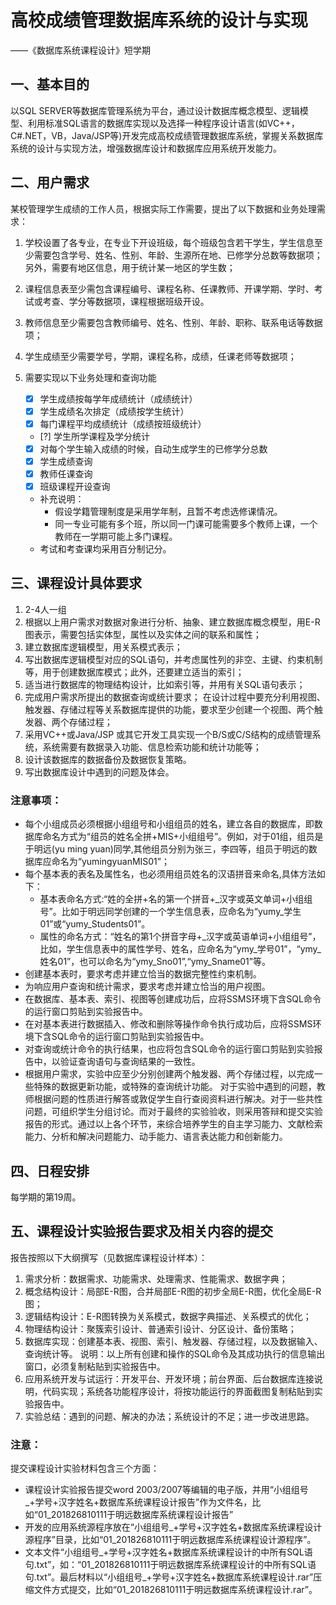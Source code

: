 # 高校成绩管理数据库系统的设计与实现

——《数据库系统课程设计》短学期

## 一、基本目的

以SQL SERVER等数据库管理系统为平台，通过设计数据库概念模型、逻辑模型、利用标准SQL语言的数据库实现以及选择一种程序设计语言(如VC++，C#.NET，VB，Java/JSP等)开发完成高校成绩管理数据库系统，掌握关系数据库系统的设计与实现方法，增强数据库设计和数据库应用系统开发能力。

## 二、用户需求

某校管理学生成绩的工作人员，根据实际工作需要，提出了以下数据和业务处理需求：

1. 学校设置了各专业，在专业下开设班级，每个班级包含若干学生，学生信息至少需要包含学号、姓名、性别、年龄、生源所在地、已修学分总数等数据项；另外，需要有地区信息，用于统计某一地区的学生数；

2. 课程信息表至少需包含课程编号、课程名称、任课教师、开课学期、学时、考试或考查、学分等数据项，课程根据班级开设。

3. 教师信息至少需要包含教师编号、姓名、性别、年龄、职称、联系电话等数据项；

4. 学生成绩至少需要学号，学期，课程名称，成绩，任课老师等数据项；


5. 需要实现以下业务处理和查询功能
	
    - [x] 学生成绩按每学年成绩统计（成绩统计）
	- [x] 学生成绩名次排定（成绩按学生统计）
	- [x] 每门课程平均成绩统计（成绩按班级统计）
	- [?] 学生所学课程及学分统计
	- [x] 对每个学生输入成绩的时候，自动生成学生的已修学分总数
	- [x] 学生成绩查询
	- [x] 教师任课查询
	- [x] 班级课程开设查询
	- 补充说明：
        - 假设学籍管理制度是采用学年制，且暂不考虑选修课情况。
        - 同一专业可能有多个班，所以同一门课可能需要多个教师上课，一个教师在一学期可能上多门课程。
    - 考试和考查课均采用百分制记分。

## 三、课程设计具体要求
1. 2-4人一组
2. 根据以上用户需求对数据对象进行分析、抽象、建立数据库概念模型，用E-R图表示，需要包括实体型，属性以及实体之间的联系和属性；
3. 建立数据库逻辑模型，用关系模式表示； 
4. 写出数据库逻辑模型对应的SQL语句，并考虑属性列的非空、主键、约束机制等，用于创建数据库模式；此外，还要建立适当的索引； 
5. 适当进行数据库的物理结构设计，比如索引等，并用有关SQL语句表示；
6. 完成用户需求所提出的数据查询或统计要求；
在设计过程中要充分利用视图、触发器、存储过程等关系数据库提供的功能，要求至少创建一个视图、两个触发器、两个存储过程；
7. 采用VC++或Java/JSP 或其它开发工具实现一个B/S或C/S结构的成绩管理系统，系统需要有数据录入功能、信息检索功能和统计功能等；
8. 设计该数据库的数据备份及数据恢复策略。
9. 写出数据库设计中遇到的问题及体会。

### 注意事项：
- 每个小组成员必须根据小组组号和小组组员的姓名，建立各自的数据库，即数据库命名方式为“组员的姓名全拼+MIS+小组组号”。例如，对于01组，组员是于明远(yu ming yuan)同学,其他组员分别为张三，李四等，组员于明远的数据库应命名为“yumingyuanMIS01”；
- 每个基本表的表名及属性名，也必须用组员姓名的汉语拼音来命名,具体方法如下：
    - 基本表命名方式:“姓的全拼+名的第一个拼音+_汉字或英文单词+小组组号”。比如于明远同学创建的一个学生信息表，应命名为“yumy_学生01”或“yumy_Students01”。
    - 属性的命名方式：“姓名的第1个拼音字母+_汉字或英语单词+小组组号”，比如，学生信息表中的属性学号、姓名，应命名为“ymy_学号01”，“ymy_姓名01”，也可以命名为“ymy_Sno01”,“ymy_Sname01”等。
- 创建基本表时，要求考虑并建立恰当的数据完整性约束机制。
- 为响应用户查询和统计需求，要求考虑并建立恰当的用户视图。
- 在数据库、基本表、索引、视图等创建成功后，应将SSMS环境下含SQL命令的运行窗口剪贴到实验报告中。
- 在对基本表进行数据插入、修改和删除等操作命令执行成功后，应将SSMS环境下含SQL命令的运行窗口剪贴到实验报告中。
- 对查询或统计命令的执行结果，也应将包含SQL命令的运行窗口剪贴到实验报告中，以验证查询语句与查询结果的一致性。
- 根据用户需求，实验中应至少分别创建两个触发器、两个存储过程，以完成一些特殊的数据更新功能，或特殊的查询统计功能。
对于实验中遇到的问题，教师根据问题的性质进行解答或敦促学生自行查阅资料进行解决。对于一些共性问题，可组织学生分组讨论。而对于最终的实验验收，则采用答辩和提交实验报告的形式。通过以上各个环节，来综合培养学生的自主学习能力、文献检索能力、分析和解决问题能力、动手能力、语言表达能力和创新能力。

## 四、日程安排
每学期的第19周。

## 五、课程设计实验报告要求及相关内容的提交

报告按照以下大纲撰写（见数据库课程设计样本）：
1. 需求分析：数据需求、功能需求、处理需求、性能需求、数据字典；
2. 概念结构设计：局部E-R图，合并局部E-R图的初步全局E-R图，优化全局E-R图；
3. 逻辑结构设计：E-R图转换为关系模式，数据字典描述、关系模式的优化；
4. 物理结构设计：聚簇索引设计、普通索引设计、分区设计、备份策略；
5. 数据库实现：创建基本表、视图、索引、触发器、存储过程，以及数据输入、查询统计等。
说明：以上所有创建和操作的SQL命令及其成功执行的信息输出窗口，必须复制粘贴到实验报告中。
6. 应用系统开发与试运行：开发平台、开发环境；前台界面、后台数据库连接说明，代码实现；系统各功能程序设计，将按功能运行的界面截图复制粘贴到实验报告中。
7. 实验总结：遇到的问题、解决的办法；系统设计的不足；进一步改进思路。

### 注意：
提交课程设计实验材料包含三个方面：
- 课程设计实验报告提交word 2003/2007等编辑的电子版，并用“小组组号_+学号+汉字姓名+数据库系统课程设计报告”作为文件名，比如“01_201826810111于明远数据库系统课程设计报告”
- 开发的应用系统源程序放在“小组组号_+学号+汉字姓名+数据库系统课程设计源程序”目录，比如“01_201826810111于明远数据库系统课程设计源程序”。
- 文本文件“小组组号_+学号+汉字姓名+数据库系统课程设计的中所有SQL语句.txt”，如：“01_201826810111于明远数据库系统课程设计的中所有SQL语句.txt”。最后材料以“小组组号_+学号+汉字姓名+数据库系统课程设计.rar”压缩文件方式提交，比如“01_201826810111于明远数据库系统课程设计.rar”。

